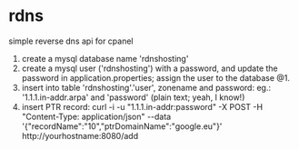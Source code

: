 # rdns
simple reverse dns api for cpanel

1. create a mysql database name 'rdnshosting'
2. create a mysql user ('rdnshosting') with a password, and update the password in application.properties; assign the user to the database @1.
3. insert into table 'rdnshosting'.'user', zonename and password:
    eg.: '1.1.1.in-addr.arpa' and 'password' (plain text; yeah, I know!)
4. insert PTR record:
    curl -i -u "1.1.1.in-addr:password" -X POST -H "Content-Type: application/json" --data '{"recordName":"10","ptrDomainName":"google.eu"}' http://yourhostname:8080/add



